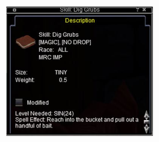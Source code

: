 <!-- TITLE: Dig Grubs -->
<!-- SUBTITLE: If worms are your thing... -->

![Dig Grubs](/uploads/imp/dig-grubs.jpg "Dig Grubs")